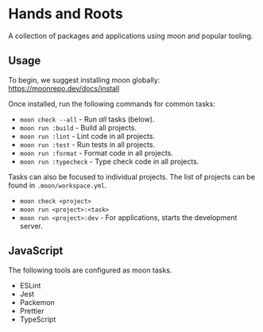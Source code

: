 # Hands and Roots

A collection of packages and applications using moon and popular tooling.

## Usage

To begin, we suggest installing moon globally: https://moonrepo.dev/docs/install

Once installed, run the following commands for common tasks:

- `moon check --all` - Run _all_ tasks (below).
- `moon run :build` - Build all projects.
- `moon run :lint` - Lint code in all projects.
- `moon run :test` - Run tests in all projects.
- `moon run :format` - Format code in all projects.
- `moon run :typecheck` - Type check code in all projects.

Tasks can also be focused to individual projects. The list of projects can be found in
`.moon/workspace.yml`.

- `moon check <project>`
- `moon run <project>:<task>`
- `moon run <project>:dev` - For applications, starts the development server.

## JavaScript

The following tools are configured as moon tasks.

- ESLint
- Jest
- Packemon
- Prettier
- TypeScript

